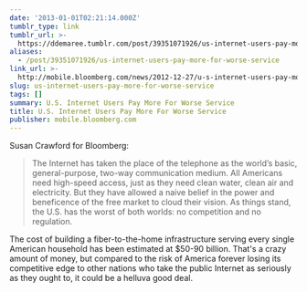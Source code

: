 ```yaml
---
date: '2013-01-01T02:21:14.000Z'
tumblr_type: link
tumblr_url: >-
  https://ddemaree.tumblr.com/post/39351071926/us-internet-users-pay-more-for-worse-service
aliases:
  - /post/39351071926/us-internet-users-pay-more-for-worse-service
link_url: >-
  http://mobile.bloomberg.com/news/2012-12-27/u-s-internet-users-pay-more-for-slower-service.html
slug: us-internet-users-pay-more-for-worse-service
tags: []
summary: U.S. Internet Users Pay More For Worse Service
title: U.S. Internet Users Pay More For Worse Service
publisher: mobile.bloomberg.com
---
```


<p>Susan Crawford for Bloomberg:</p>

<blockquote>
  <p>The Internet has taken the place of the telephone as the world’s basic, general-purpose, two-way communication medium. All Americans need high-speed access, just as they need clean water, clean air and electricity. But they have allowed a naive belief in the power and beneficence of the free market to cloud their vision. As things stand, the U.S. has the worst of both worlds: no competition and no regulation.</p>
</blockquote>

<p>The cost of building a fiber-to-the-home infrastructure serving every single American household has been estimated at $50-90 billion. That's a crazy amount of money, but compared to the risk of America forever losing its competitive edge to other nations who take the public Internet as seriously as they ought to, it could be a helluva good deal.</p>